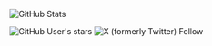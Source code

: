 ![GitHub Stats](https://streak-stats.demolab.com?user=Hephest0x&theme=midnight-purple&hide_border=true)

![GitHub User's stars](https://img.shields.io/github/stars/Hephest0x)
![X (formerly Twitter) Follow](https://img.shields.io/twitter/follow/Hephest0x)
